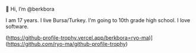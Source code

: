 👋 Hi, I’m @berkbora

I am 17 years. I live Bursa/Turkey. I'm going to 10th grade high school. I love software.

(https://github-profile-trophy.vercel.app/berkbora=ryo-ma)](https://github.com/ryo-ma/github-profile-trophy)
